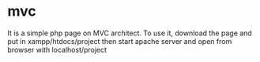 # mvc
It is a simple php page on MVC architect.
To use it, download the page and put in xampp/htdocs/project then start apache server and open from browser with localhost/project

